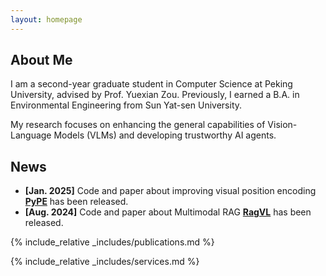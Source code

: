 ```yaml
---
layout: homepage
---
```


## About Me

I am a second-year graduate student in Computer Science at Peking University, advised by Prof. Yuexian Zou. Previously, I earned a B.A. in Environmental Engineering from Sun Yat-sen University.

My research focuses on enhancing the general capabilities of Vision-Language Models (VLMs) and developing trustworthy AI agents.

## News

- **[Jan. 2025]** Code and paper about improving visual position encoding [**PyPE**](https://github.com/SakuraTroyChen/PyPE) has been released.
- **[Aug. 2024]** Code and paper about Multimodal RAG [**RagVL**](https://github.com/IDEA-FinAI/RagVL) has been released.

<!-- {% include_relative _includes/preprint.md %} -->

{% include_relative _includes/publications.md %}

{% include_relative _includes/services.md %}
